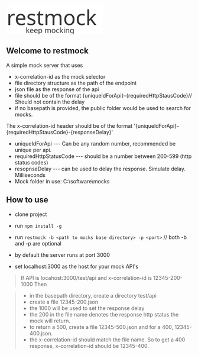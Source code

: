![Alt text](./restmock.svg)

## Welcome to restmock

A simple mock server that uses

- x-correlation-id as the mock selector
- file directory structure as the path of the endpoint
- json file as the response of the api
- file should be of the format {uniqueIdForApi}-{requiredHttpStausCode}// Should not contain the delay
- if no basepath is provided, the public folder would be used to search for mocks.

The x-correlation-id header should be of the format '{uniqueIdForApi}-{requiredHttpStausCode}-{responseDelay}'
- uniqueIdForApi --- Can be any random number, recommended be unique per api.
- requiredHttpStatusCode --- should be a number between 200-599 (http status codes)
- resopnseDelay --- can be used to delay the response. Simulate delay. Milliseconds
- Mock folder in use: C:\software\mocks

## How to use
- clone project

- run ```npm install -g```

- run ```restmock -b <path to mocks base directory> -p <port>``` // both -b and -p are optional

- by default the server runs at port 3000

- set localhost:3000 as the host for your mock API's

> If API is locahost:3000/test/api and x-correlation-id is 12345-200-1000
> Then

> -  in the basepath directory, create a directory test/api
> -  create a file 12345-200.json
> -  the 1000 will be used to set the response delay
> -  the 200 in the file name denotes the response http status the mock will return.
> -  to return a 500, create a file 12345-500.json and for a 400, 12345-400.json.
> -  the x-correlation-id should match the file name. So to get a 400 response, x-correlation-id should be 12345-400.

